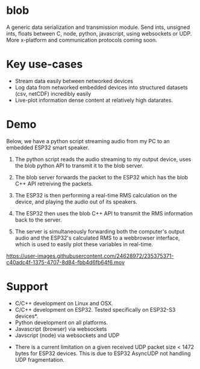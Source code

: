 # blob
A generic data serialization and transmission module. Send ints, unsigned ints, floats between C, node, python, javascript, using websockets or UDP. More x-platform and communication protocols coming soon.

# Key use-cases
- Stream data easily between networked devices
- Log data from networked embedded devices into structured datasets (csv, netCDF) incredibly easily
- Live-plot information dense content at relatively high datarates.


# Demo

Below, we have a python script streaming audio from my PC to an embedded ESP32 smart speaker.

1. The python script reads the audio streaming to my output device, uses the blob python API to transmit it to the blob server.

2. The blob server forwards the packet to the ESP32 which has the blob C++ API retreiving the packets.

3. The ESP32 is then performing a real-time RMS calculation on the device, and playing the audio out of its speakers.

4. The ESP32 then uses the blob C++ API to transmit the RMS information back to the server.

5. The server is simultaneously forwarding both the computer's output audio and the ESP32's calculated RMS to a webbrowser interface, which is used to easily plot these variables in real-time.

https://user-images.githubusercontent.com/24628972/235375371-c40adc4f-1375-4707-8d84-fbb4d6fb64f6.mov

# Support

- C/C++ development on Linux and OSX.
- C/C++ development on ESP32. Tested specifically on ESP32-S3 devices*.
- Python development on all platforms.
- Javascript (browser) via websockets
- Javscript (node) via websockets and UDP

* There is a current limitation on a given received UDP packet size < 1472 bytes for ESP32 devices. This is due to ESP32 AsyncUDP not handling UDP fragmentation.
